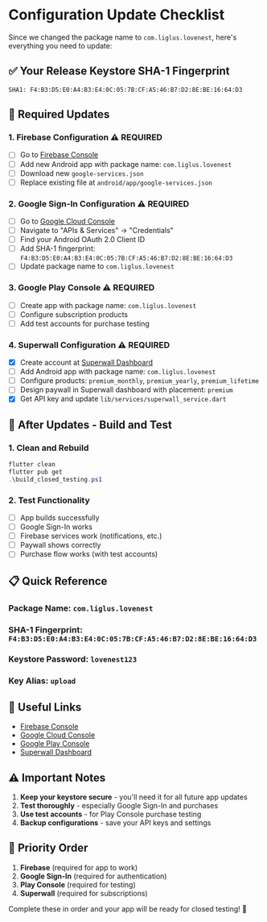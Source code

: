 # Configuration Update Checklist

Since we changed the package name to `com.liglus.lovenest`, here's everything you need to update:

## ✅ **Your Release Keystore SHA-1 Fingerprint**
```
SHA1: F4:B3:D5:E0:A4:B3:E4:0C:05:7B:CF:A5:46:B7:D2:8E:BE:16:64:D3
```

## 🔧 **Required Updates**

### 1. **Firebase Configuration** ⚠️ **REQUIRED**
- [ ] Go to [Firebase Console](https://console.firebase.google.com/)
- [ ] Add new Android app with package name: `com.liglus.lovenest`
- [ ] Download new `google-services.json`
- [ ] Replace existing file at `android/app/google-services.json`

### 2. **Google Sign-In Configuration** ⚠️ **REQUIRED**
- [ ] Go to [Google Cloud Console](https://console.cloud.google.com/)
- [ ] Navigate to "APIs & Services" → "Credentials"
- [ ] Find your Android OAuth 2.0 Client ID
- [ ] Add SHA-1 fingerprint: `F4:B3:D5:E0:A4:B3:E4:0C:05:7B:CF:A5:46:B7:D2:8E:BE:16:64:D3`
- [ ] Update package name to `com.liglus.lovenest`

### 3. **Google Play Console** ⚠️ **REQUIRED**
- [ ] Create app with package name: `com.liglus.lovenest`
- [ ] Configure subscription products
- [ ] Add test accounts for purchase testing

### 4. **Superwall Configuration** ⚠️ **REQUIRED**
- [x] Create account at [Superwall Dashboard](https://superwall.com/dashboard)
- [ ] Add Android app with package name: `com.liglus.lovenest`
- [ ] Configure products: `premium_monthly`, `premium_yearly`, `premium_lifetime`
- [ ] Design paywall in Superwall dashboard with placement: `premium`
- [x] Get API key and update `lib/services/superwall_service.dart`

## 🚀 **After Updates - Build and Test**

### 1. **Clean and Rebuild**
```powershell
flutter clean
flutter pub get
.\build_closed_testing.ps1
```

### 2. **Test Functionality**
- [ ] App builds successfully
- [ ] Google Sign-In works
- [ ] Firebase services work (notifications, etc.)
- [ ] Paywall shows correctly
- [ ] Purchase flow works (with test accounts)

## 📋 **Quick Reference**

### **Package Name**: `com.liglus.lovenest`
### **SHA-1 Fingerprint**: `F4:B3:D5:E0:A4:B3:E4:0C:05:7B:CF:A5:46:B7:D2:8E:BE:16:64:D3`
### **Keystore Password**: `lovenest123`
### **Key Alias**: `upload`

## 🔗 **Useful Links**

- [Firebase Console](https://console.firebase.google.com/)
- [Google Cloud Console](https://console.cloud.google.com/)
- [Google Play Console](https://play.google.com/console)
- [Superwall Dashboard](https://superwall.com/dashboard)

## ⚠️ **Important Notes**

1. **Keep your keystore secure** - you'll need it for all future app updates
2. **Test thoroughly** - especially Google Sign-In and purchases
3. **Use test accounts** - for Play Console purchase testing
4. **Backup configurations** - save your API keys and settings

## 🎯 **Priority Order**

1. **Firebase** (required for app to work)
2. **Google Sign-In** (required for authentication)
3. **Play Console** (required for testing)
4. **Superwall** (required for subscriptions)

Complete these in order and your app will be ready for closed testing! 🚀
